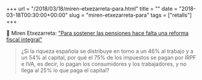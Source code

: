 +++
url = "/2018/03/18/miren-etxezarreta-para.html"
title = ""
date = "2018-03-18T00:30:00+00:00"
slug = "miren-etxezarreta-para"
tags = ["retalls"]
+++

📎 Miren Etxezarreta: ["Para sostener las pensiones hace falta una reforma fiscal integral"](https://eldiario.es/catalunya/economia/sostener-pensiones-reforma-fiscal-integral_0_750675503.html)

> ¿Si la riqueza española se distribuye en torno a un 46% al trabajo y a un 54% al capital, por qué el 75% de los impuestos se pagan por IRPF e IVA, es decir, lo pagan los consumidores y los trabajadores, y no llega al 25% lo que paga el capital?

